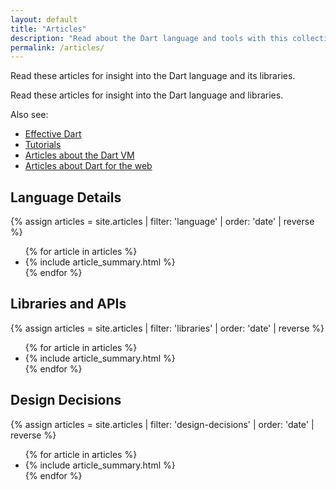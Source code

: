 ```yaml
---
layout: default
title: "Articles"
description: "Read about the Dart language and tools with this collection of articles, style guides, and more."
permalink: /articles/
---
```

<p class="lead">Read these articles for insight into the Dart language and its libraries.</p>

Read these articles for insight into
the Dart language and libraries.

Also see:

* [Effective Dart](/guides/language/effective-dart/)
* [Tutorials](/tutorials/)
* [Articles about the Dart VM](/articles/dart-vm/)
* [Articles about Dart for the web]({{site.webdev}}/articles/)

<div class="break-80">
  <h2>Language Details</h2>
  {% assign articles = site.articles | filter: 'language' | order: 'date' | reverse %}
  <ul class="nav-list">
    {% for article in articles %}
      <li>{% include article_summary.html %}</li>
    {% endfor %}
  </ul>
</div>

<div class="break-80">
  <h2>Libraries and APIs</h2>
  {% assign articles = site.articles | filter: 'libraries' | order: 'date' | reverse %}
  <ul class="nav-list">
    {% for article in articles %}
      <li>{% include article_summary.html %}</li>
    {% endfor %}
  </ul>
</div>

<div class="break-80">
  <h2>Design Decisions</h2>
  {% assign articles = site.articles | filter: 'design-decisions' | order: 'date' | reverse %}
  <ul class="nav-list">
    {% for article in articles %}
      <li>{% include article_summary.html %}</li>
    {% endfor %}
  </ul>
</div>
